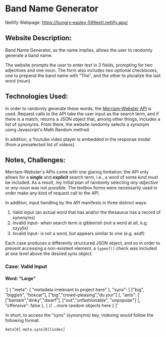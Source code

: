 # Band Name Generator

Netlify Webpage: <https://hungry-easley-599ee0.netlify.app/>


## Website Description:

Band Name Generator, as the name implies, allows the user to randomly generate a band name.

The website prompts the user to enter text in 3 fields, prompting for two adjectives and one noun. The form also includes two optional checkboxes, one to prepend the band name with "The", and the other to pluralize the last word (noun).


## Technologies Used:

In order to randomly generate these words, the [Merriam-Webster API](https://dictionaryapi.com/products/api-collegiate-thesaurus) is used. Request calls to the API take the user input as the search term, and if there is a match, returns a JSON object that, among other things, includes a list of synonyms. From there, the website randomly selects a synonym using Javascript's Math.Random method.

In addition, a Youtube video player is embedded in the response modal (from a preselected list of videos).

## Notes, Challenges:

Merriam-Webster's APIs come with one glaring limitation: the API only allows for a ***single*** and ***explicit*** search term, i.e., a word of some kind *must* be included. As a result, my initial plan of randomly selecting *any adjective* or *any noun* was not possible. The textbox forms were necessarily used in order make any kind of request call to the API.



In addition, input handling by the API manifests in three distinct ways:

1. Valid input (an actual word that has and/or the thesaurus has a record of synonyms)
2. Invalid input- when search term is gibberish (not a word at all, e.g. xzyylix)
3. Invalid input- is not a word, but appears similar to one (e.g. asdf)


Each case produces a differently structured JSON object, and so in order to prevent accessing a non-existent element, a `typeof()` check was included at one level above the desired *syns* object:

### Case: Valid Input
#### Word: "Large"

'[
    {
        "meta": {
            "metadata irrelevant to project here"
            },
            "syns": [
                ["big", "biggish", "boxcar"],
                ["big","crowd-pleasing","du jour"]
            ],
            "ants": [
                ["bantam","dinky","dwarf"],
                ["out","unfashionable", "unpopular"]
            ],
            "offensive": false
    },
    {
        // ...more random objects here
    }
]'


In short, to access the "syns" (synonyms) key, indexing would follow the following format:

`data[0].meta.syns[0][index]`
